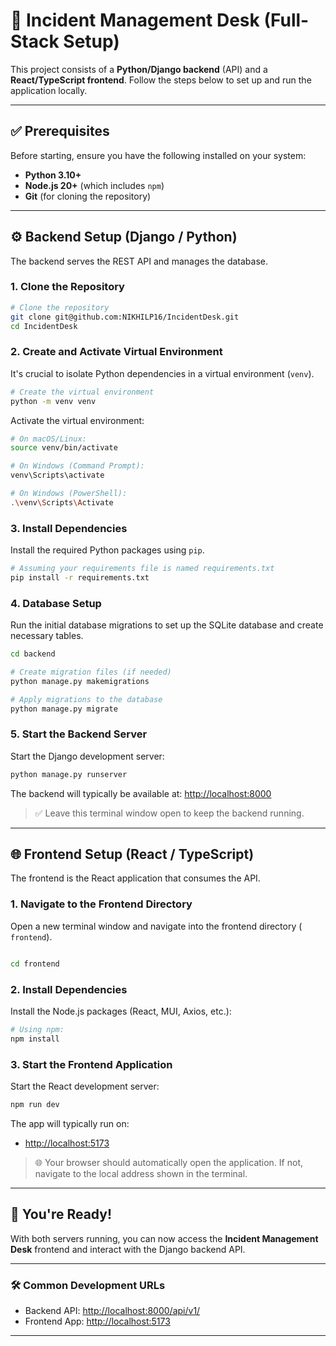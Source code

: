 # 🚀 Incident Management Desk (Full-Stack Setup)

This project consists of a **Python/Django backend** (API) and a **React/TypeScript frontend**. Follow the steps below to set up and run the application locally.

---

## ✅ Prerequisites

Before starting, ensure you have the following installed on your system:

- **Python 3.10+**
- **Node.js 20+** (which includes `npm`)
- **Git** (for cloning the repository)

---

## ⚙️ Backend Setup (Django / Python)

The backend serves the REST API and manages the database.

### 1. Clone the Repository

```bash
# Clone the repository
git clone git@github.com:NIKHILP16/IncidentDesk.git
cd IncidentDesk
```

### 2. Create and Activate Virtual Environment

It's crucial to isolate Python dependencies in a virtual environment (`venv`).

```bash
# Create the virtual environment
python -m venv venv
```

Activate the virtual environment:

```bash
# On macOS/Linux:
source venv/bin/activate

# On Windows (Command Prompt):
venv\Scripts\activate

# On Windows (PowerShell):
.\venv\Scripts\Activate
```

### 3. Install Dependencies

Install the required Python packages using `pip`.

```bash
# Assuming your requirements file is named requirements.txt
pip install -r requirements.txt
```

### 4. Database Setup

Run the initial database migrations to set up the SQLite database and create necessary tables.

```bash
cd backend

# Create migration files (if needed)
python manage.py makemigrations

# Apply migrations to the database
python manage.py migrate
```

### 5. Start the Backend Server

Start the Django development server:

```bash
python manage.py runserver
```

The backend will typically be available at: [http://localhost:8000](http://localhost:8000)

> ✅ Leave this terminal window open to keep the backend running.

---

## 🌐 Frontend Setup (React / TypeScript)

The frontend is the React application that consumes the API.

### 1. Navigate to the Frontend Directory

Open a new terminal window and navigate into the frontend directory ( `frontend`).

```bash

cd frontend
```

### 2. Install Dependencies

Install the Node.js packages (React, MUI, Axios, etc.):

```bash
# Using npm:
npm install

```

### 3. Start the Frontend Application

Start the React development server:

```bash
npm run dev
```

The app will typically run on:

- [http://localhost:5173](http://localhost:5173)

> 🌐 Your browser should automatically open the application. If not, navigate to the local address shown in the terminal.

---

## 🎉 You're Ready!

With both servers running, you can now access the **Incident Management Desk** frontend and interact with the Django backend API.

---

### 🛠 Common Development URLs

- Backend API: [http://localhost:8000/api/v1/](http://localhost:8000/api/v1/)
- Frontend App: [http://localhost:5173](http://localhost:5173) 

---

